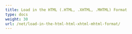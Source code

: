 ```yaml
---
title: Load in the HTML (.HTML, .XHTML, .MHTML) Format
type: docs
weight: 30
url: /net/load-in-the-html-html-xhtml-mhtml-format/
---
```



